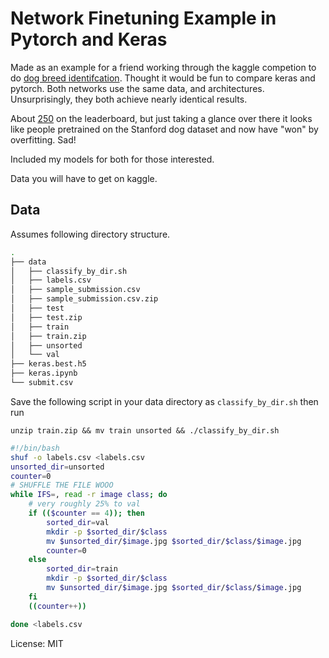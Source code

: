# Network Finetuning Example in Pytorch and Keras

Made as an example for a friend working through the kaggle competion to do [dog breed identifcation](https://www.kaggle.com/c/dog-breed-identification). Thought it would be fun to compare keras and pytorch. Both networks use the same data, and architectures. Unsurprisingly, they both achieve nearly identical results.

About [250](https://www.kaggle.com/c/dog-breed-identification/leaderboard) on the leaderboard, but just taking a glance over there it looks like people pretrained on the Stanford dog dataset and now have "won" by overfitting. Sad!

Included my models for both for those interested. 

Data you will have to get on kaggle.

## Data
Assumes following directory structure.

```bash
.
├── data
│   ├── classify_by_dir.sh
│   ├── labels.csv
│   ├── sample_submission.csv
│   ├── sample_submission.csv.zip
│   ├── test
│   ├── test.zip
│   ├── train
│   ├── train.zip
│   ├── unsorted
│   └── val
├── keras.best.h5
├── keras.ipynb
└── submit.csv
```
Save the following script in your data directory as `classify_by_dir.sh` then run

`unzip train.zip && mv train unsorted && ./classify_by_dir.sh`

```bash
#!/bin/bash
shuf -o labels.csv <labels.csv
unsorted_dir=unsorted
counter=0
# SHUFFLE THE FILE WOOO
while IFS=, read -r image class; do
	# very roughly 25% to val
	if (($counter == 4)); then
		sorted_dir=val
		mkdir -p $sorted_dir/$class
		mv $unsorted_dir/$image.jpg $sorted_dir/$class/$image.jpg
		counter=0
	else
		sorted_dir=train
		mkdir -p $sorted_dir/$class
		mv $unsorted_dir/$image.jpg $sorted_dir/$class/$image.jpg
	fi
	((counter++))

done <labels.csv
```

License: MIT
